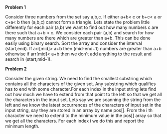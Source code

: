**Problem 1**

Consider three numbers from the set say a,b,c. If either a+b< c or b+c< a or c+a< b then (a,b,c) cannot form a triangle. Lets state the problem little differently for each pair (a,b) we want to find out how many numbers c are there such that a+b < c. We consider each pair (a,b) and search for how many numbers are there which are greater than a+b. This can be done easily using binary search. Sort the array and consider the interval (start,end). If arr[mid]> a+b then (mid-end+1) numbers are greater than a+b otherwise if arr[mid]< a+b then we don't add anything to the result and search in (start,mid-1).


**Problem 2**

Consider the given string. We need to find the smallest substring which contains all the characters of the given set. Any substring which qualifies has to end with some character.For each index in the input string lets find out how much we have to extend from that point to the left so that we get all the characters in the input set. Lets say we are scanning the string from the left and we know the latest occurrences of the characters of input set in the input string, say they are stored in an array by name pos[]. From the i th character we need to extend to the minimum value in the pos[] array so that we get all the characters. For each index i we do this and report the minimum length.

